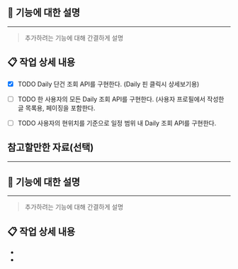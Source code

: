 ## 📌 기능에 대한 설명

---
> 추가하려는 기능에 대해 간결하게 설명


## 📋 작업 상세 내용
- [x] TODO Daily 단건 조회 API를 구현한다. (Daily 핀 클릭시 상세보기용)
- [ ] TODO 한 사용자의 모든 Daily 조회 API를 구현한다. (사용자 프로필에서 작성한 글 목록용, 페이징을 포함한다.
- [ ] TODO 사용자의 현위치를 기준으로 일정 범위 내 Daily 조회 API를 구현한다.


## 참고할만한 자료(선택)

---


## 📌 기능에 대한 설명

---
>  추가하려는 기능에 대해 간결하게 설명


## 📋 작업 상세 내용
- 

- 
